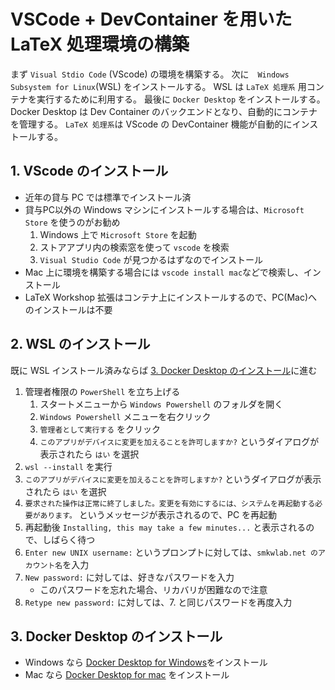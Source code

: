# VSCode + DevContainer を用いた LaTeX 処理環境の構築

まず `Visual Stdio Code` (VScode) の環境を構築する。
次に　`Windows Subsystem for Linux`(WSL) をインストールする。
WSL は `LaTeX 処理系` 用コンテナを実行するために利用する。
最後に `Docker Desktop` をインストールする。
Docker Desktop は Dev Container のバックエンドとなり、自動的にコンテナを管理する。
`LaTeX 処理系`は VScode の DevContainer 機能が自動的にインストールする。

## 1. VScode のインストール

- 近年の貸与 PC では標準でインストール済
- 貸与PC以外の Windows マシンにインストールする場合は、`Microsoft Store` を使うのがお勧め
    1. Windows 上で `Microsoft Store` を起動
    2. ストアアプリ内の検索窓を使って `vscode` を検索
    3. `Visual Studio Code` が見つかるはずなのでインストール
- Mac 上に環境を構築する場合には `vscode install mac`などで検索し、インストール
- LaTeX Workshop 拡張はコンテナ上にインストールするので、PC(Mac)へのインストールは不要

## 2. WSL のインストール

既に WSL インストール済みならば [3. Docker Desktop のインストール](#3-docker-desktop-のインストール)に進む
  
1. 管理者権限の `PowerShell` を立ち上げる
    1. スタートメニューから `Windows Powershell` のフォルダを開く
    2. `Windows Powershell` メニューを右クリック
    3. `管理者として実行する` をクリック
    4. `このアプリがデバイスに変更を加えることを許可しますか?` というダイアログが表示されたら `はい` を選択
2. `wsl --install` を実行
3. `このアプリがデバイスに変更を加えることを許可しますか?` というダイアログが表示されたら `はい` を選択
4. `要求された操作は正常に終了しました。変更を有効にするには、システムを再起動する必要があります。` というメッセージが表示されるので、PC を再起動
5. 再起動後 `Installing, this may take a few minutes...` と表示されるので、しばらく待つ
6. `Enter new UNIX username:` というプロンプトに対しては、`smkwlab.net のアカウント名`を入力
7. `New password:` に対しては、好きなパスワードを入力
   - このパスワードを忘れた場合、リカバリが困難なので注意
8. `Retype new password:` に対しては、7. と同じパスワードを再度入力

## 3. Docker Desktop のインストール

- Windows なら [Docker Desktop for Windows](https://docs.docker.com/desktop/windows/install/)をインストール
- Mac なら [Docker Desktop for mac](https://docs.docker.com/desktop/install/mac-install/) をインストール
